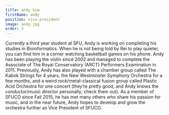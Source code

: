 ```yaml
---
title: andy kim
firstName: andy
position: vice-president
image: andy.jpg
order: 3
---
```


Currently a third year student at SFU, Andy is working on completing his studies in Bioinformatics. When he is not being told by Rei to play quieter, you can find him in a corner watching basketball games on his phone. Andy has been playing the violin since 2002 and managed to complete the Associate of The Royal Conservatory (ARCT) Performers Examination in 2011. Previously, Andy has also played with a chamber group called The Kabok Strings for 4 years, the New Westminster Symphony Orchestra for a few months, and a weird rock/metal-classical fusion group called Plastic Acid Orchestra for one concert (they’re pretty good, and Andy knows the conductor/music director personally; check them out). As a member of SFUCO since Fall 2015, he has met many others who share his passion for music, and in the near future, Andy hopes to develop and grow the orchestra further as Vice President of SFUCO.
